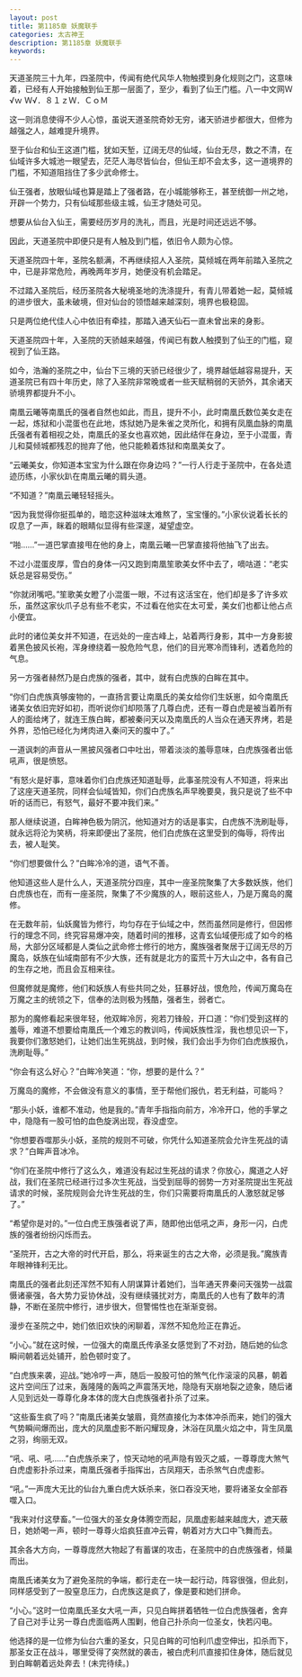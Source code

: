 ```yaml
---
layout: post
title: 第1185章 妖魔联手
categories: 太古神王
description: 第1185章 妖魔联手
keywords:
---
```


天道圣院三十九年，四圣院中，传闻有绝代风华人物触摸到身化规则之门，这意味着，已经有人开始接触到仙王那一层面了，至少，看到了仙王门槛。八一中文网Ｗ√ｗ Ｗ√．８１ｚＷ．ＣｏＭ

这一则消息使得不少人心惊，虽说天道圣院奇妙无穷，诸天骄进步都很大，但修为越强之人，越难提升境界。

至于仙台和仙王这道门槛，犹如天堑，辽阔无尽的仙域，仙台无尽，数之不清，在仙域许多大城池一眼望去，茫茫人海尽皆仙台，但仙王却不会太多，这一道境界的门槛，不知道阻挡住了多少武命修士。

仙王强者，放眼仙域也算是踏上了强者路，在小城能够称王，甚至统御一州之地，开辟一个势力，只有仙域那些级主城，仙王才随处可见。

想要从仙台入仙王，需要经历岁月的洗礼，而且，光是时间还远远不够。

因此，天道圣院中即便只是有人触及到门槛，依旧令人颇为心惊。

天道圣院四十年，圣院名额满，不再继续招人入圣院，莫倾城在两年前踏入圣院之中，已是非常危险，再晚两年岁月，她便没有机会踏足。

不过踏入圣院后，经历圣院各大秘境圣地的洗涤提升，有青儿带着她一起，莫倾城的进步很大，虽未破境，但对仙台的领悟越来越深刻，境界也极稳固。

只是两位绝代佳人心中依旧有牵挂，那踏入通天仙石一直未曾出来的身影。

天道圣院四十年，入圣院的天骄越来越强，传闻已有数人触摸到了仙王的门槛，窥视到了仙王路。

如今，浩瀚的圣院之中，仙台下三境的天骄已经很少了，境界越低越容易提升，天道圣院已有四十年历史，除了入圣院非常晚或者一些天赋稍弱的天骄外，其余诸天骄境界都提升不小。

南凰云曦等南凰氏的强者自然也如此，而且，提升不小，此时南凰氏数位美女走在一起，炼狱和小混蛋也在此地，炼狱她乃是朱雀之灵所化，和拥有凤凰血脉的南凰氏强者有着相视之处，南凰氏的圣女也喜欢她，因此结伴在身边，至于小混蛋，青儿和莫倾城都残忍的抛弃了他，他只能赖着炼狱和南凰美女了。

“云曦美女，你知道本宝宝为什么跟在你身边吗？”一行人行走于圣院中，在各处遗迹历练，小家伙趴在南凰云曦的肩头道。

“不知道？”南凰云曦轻轻摇头。

“因为我觉得你挺孤单的，暗恋这种滋味太难熬了，宝宝懂的。”小家伙说着长长的叹息了一声，眯着的眼睛似显得有些深邃，凝望虚空。

“啪……”一道巴掌直接甩在他的身上，南凰云曦一巴掌直接将他抽飞了出去。

不过小混蛋皮厚，雪白的身体一闪又跑到南凰笙歌美女怀中去了，嘀咕道：“老实妖总是容易受伤。”

“你就闭嘴吧。”笙歌美女瞪了小混蛋一眼，不过有这活宝在，他们却是多了许多欢乐，虽然这家伙爪子总有些不老实，不过看在他实在太可爱，美女们也都让他占点小便宜。

此时的诸位美女并不知道，在远处的一座古峰上，站着两行身影，其中一方身影披着黑色披风长袍，浑身缭绕着一股危险气息，他们的目光寒冷而锋利，透着危险的气息。

另一方强者赫然乃是白虎族的强者，其中，就有白虎族的白眸在其中。

“你们白虎族真够废物的，一直扬言要让南凰氏的美女给你们生妖崽，如今南凰氏诸美女依旧完好如初，而听说你们却陨落了几尊白虎，还有一尊白虎是被当着所有人的面给烤了，就连王族白眸，都被秦问天以及南凰氏的人当众在通天界烤，若是外界，恐怕已经化为烤肉进入秦问天的腹中了。”

一道讽刺的声音从一黑披风强者口中吐出，带着淡淡的羞辱意味，白虎族强者出低吼声，很是愤怒。

“有怒火是好事，意味着你们白虎族还知道耻辱，此事圣院没有人不知道，将来出了这座天道圣院，同样会仙域皆知，你们白虎族名声早晚要臭，我只是说了些不中听的话而已，有怒气，最好不要冲我们来。”

那人继续说道，白眸神色极为阴沉，他知道对方的话是事实，白虎族不洗刷耻辱，就永远将沦为笑柄，将来即便出了圣院，他们白虎族在这里受到的侮辱，将传出去，被人耻笑。

“你们想要做什么？”白眸冷冷的道，语气不善。

他知道这些人是什么人，天道圣院分四座，其中一座圣院聚集了大多数妖族，他们白虎族也在，而有一座圣院，聚集了不少魔族的人，眼前这些人，乃是万魔岛的魔修。

在无数年前，仙妖魔皆为修行，均匀存在于仙域之中，然而虽然同是修行，但因修行的理念不同，终究容易爆冲突，随着时间的推移，这青玄仙域便形成了如今的格局，大部分区域都是人类仙之武命修士修行的地方，魔族强者聚居于辽阔无尽的万魔岛，妖族在仙域南部有不少大族，还有就是北方的蛮荒十万大山之中，各有自己的生存之地，而且会互相来往。

但魔修就是魔修，他们和妖族人有些共同之处，狂暴好战，恨危险，传闻万魔岛在万魔之主的统领之下，信奉的法则极为残酷，强者生，弱者亡。

那为的魔修看起来很年轻，他双眸冷厉，宛若刀锋般，开口道：“你们受到这样的羞辱，难道不想要给南凰氏一个难忘的教训吗，传闻妖族性淫，我也想见识一下，我要你们激怒她们，让她们出生死挑战，到时候，我们会出手为你们白虎族报仇，洗刷耻辱。”

“你会有这么好心？”白眸冷笑道：“你，想要的是什么？”

万魔岛的魔修，不会做没有意义的事情，至于帮他们报仇，若无利益，可能吗？

“那头小妖，谁都不准动，他是我的。”青年手指指向前方，冷冷开口，他的手掌之中，隐隐有一股可怕的血色旋涡出现，吞没虚空。

“你想要吞噬那头小妖，圣院的规则不可破，你凭什么知道圣院会允许生死战的请求？”白眸声音冰冷。

“你们在圣院中修行了这么久，难道没有起过生死战的请求？你放心，魔道之人好战，我们在圣院已经进行过多次生死战，当受到屈辱的弱势一方对圣院提出生死战请求的时候，圣院规则会允许生死战的生，你们只需要将南凰氏的人激怒就足够了。”

“希望你是对的。”一位白虎王族强者说了声，随即他出低吼之声，身形一闪，白虎族的强者纷纷闪烁而去。

“圣院开，古之大帝的时代开启，那么，将来诞生的古之大帝，必须是我。”魔族青年眼神锋利无比。

南凰氏的强者此刻还浑然不知有人阴谋算计着她们，当年通天界秦问天强势一战震慑诸豪强，各大势力妥协休战，没有继续骚扰对方，南凰氏的人也有了数年的清静，不断在圣院中修行，进步很大，但警惕性也在渐渐变弱。

漫步在圣院之中，她们依旧欢快的闲聊着，浑然不知危险正在靠近。

“小心。”就在这时候，一位强大的南凰氏传承圣女感觉到了不对劲，随后她的仙念瞬间朝着远处铺开，脸色顿时变了。

“白虎族来袭，迎战。”她冷哼一声，随后一股股可怕的煞气化作滚滚的风暴，朝着这片空间压了过来，轰隆隆的轰鸣之声震荡天地，隐隐有天崩地裂之迹象，随后诸人见到远处一尊尊化身本体的庞大白虎族强者扑杀了过来。

“这些畜生疯了吗？”南凰氏诸美女皱眉，竟然直接化为本体冲杀而来，她们的强大气势瞬间爆而出，庞大的凤凰虚影不断闪耀现身，沐浴在凤凰火焰之中，背生凤凰之羽，绚丽无双。

“吼、吼、吼……”白虎族杀来了，惊天动地的吼声隐有毁灭之威，一尊尊庞大煞气白虎虚影扑杀过来，南凰氏强者手指挥出，古凤翔天，击杀煞气白虎虚影。

“吼。”一声庞大无比的仙台九重白虎大妖杀来，张口吞没天地，要将诸圣女全部吞噬入口。

“我来对付这孽畜。”一位强大的圣女身体腾空而起，凤凰虚影越来越庞大，遮天蔽日，她娇喝一声，顿时一尊尊火焰疯狂直冲云霄，朝着对方大口中飞舞而去。

其余各大方向，一尊尊庞然大物起了有蓄谋的攻击，在圣院中的白虎族强者，倾巢而出。

南凰氏诸美女为了避免圣院的争端，都行走在一块一起行动，阵容很强，但此刻，同样感受到了一股窒息压力，白虎族这是疯了，像是要和她们拼命。

“小心。”这时一位南凰氏圣女大吼一声，只见白眸拼着牺牲一位白虎族强者，舍弃了自己对手让另一尊白虎面临两人围剿，他自己扑杀向一位圣女，快若闪电。

他选择的是一位修为仙台六重的圣女，只见白眸的可怕利爪虚空伸出，扣杀而下，那圣女正在战斗，哪里受得了突然就的袭击，被白虎利爪直接扣住身体，随后就见到白眸朝着远处奔去！(未完待续。)
